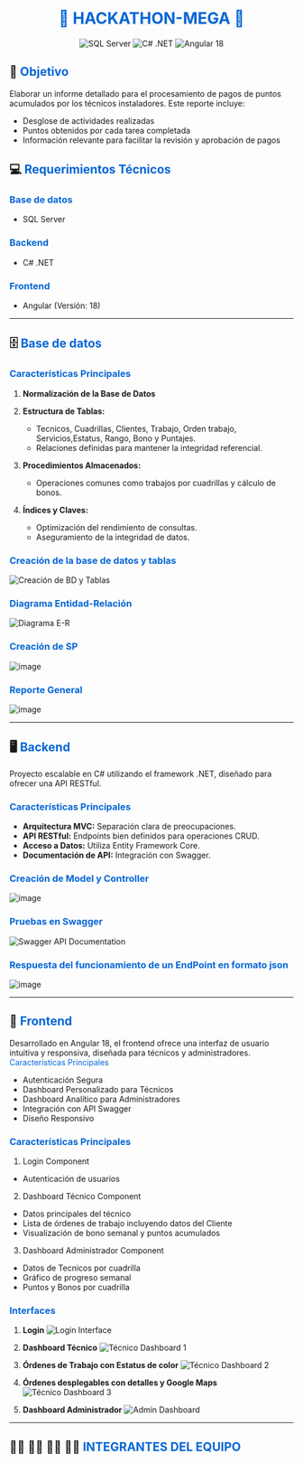 <h1 align="center" style="color: #0366d6;">🚀 HACKATHON-MEGA 🚀</h1>

<p align="center">
  <img src="https://img.shields.io/badge/Base%20de%20Datos-SQL%20Server-blue?style=for-the-badge&logo=microsoft-sql-server" alt="SQL Server">
  <img src="https://img.shields.io/badge/Backend-C%23%20.NET-blue?style=for-the-badge&logo=.net" alt="C# .NET">
  <img src="https://img.shields.io/badge/Frontend-Angular%2018-red?style=for-the-badge&logo=angular" alt="Angular 18">
</p>

## 🎯 <span style="color: #0366d6;">Objetivo</span>

Elaborar un informe detallado para el procesamiento de pagos de puntos acumulados por los técnicos instaladores. Este reporte incluye:
- Desglose de actividades realizadas
- Puntos obtenidos por cada tarea completada
- Información relevante para facilitar la revisión y aprobación de pagos

## 💻 <span style="color: #0366d6;">Requerimientos Técnicos</span>

### <span style="color: #0366d6;">Base de datos</span>
- SQL Server

### <span style="color: #0366d6;">Backend</span>
- C# .NET

### <span style="color: #0366d6;">Frontend</span>
- Angular (Versión: 18)

---

## 🗄️ <span style="color: #0366d6;">Base de datos</span>

### <span style="color: #0366d6;">Características Principales</span>
1. **Normalización de la Base de Datos**
2. **Estructura de Tablas:** 
   - Tecnicos, Cuadrillas, Clientes, Trabajo, Orden trabajo, Servicios,Estatus, Rango, Bono y Puntajes.
   - Relaciones definidas para mantener la integridad referencial.

3. **Procedimientos Almacenados:** 
   - Operaciones comunes como trabajos por cuadrillas y cálculo de bonos.

4. **Índices y Claves:** 
   - Optimización del rendimiento de consultas.
   - Aseguramiento de la integridad de datos.

### <span style="color: #0366d6;">Creación de la base de datos y tablas</span>

![Creación de BD y Tablas](https://github.com/user-attachments/assets/19860960-bdcd-4f04-aac4-c5b70ceec7d5)

### <span style="color: #0366d6;">Diagrama Entidad-Relación</span>

![Diagrama E-R](https://github.com/user-attachments/assets/fecf3984-ace9-4941-975b-abe4c1f8b77c)

### <span style="color: #0366d6;">Creación de SP</span>

![image](https://github.com/user-attachments/assets/108bd3b7-efc0-464d-8514-d22e7745d6e7)


### <span style="color: #0366d6;">Reporte General</span>

![image](https://github.com/user-attachments/assets/ff76c047-895a-43ed-8af2-79709af80e59)




---

## 🖥️ <span style="color: #0366d6;">Backend</span>

Proyecto escalable en C# utilizando el framework .NET, diseñado para ofrecer una API RESTful.

### <span style="color: #0366d6;">Características Principales</span>

- **Arquitectura MVC:** Separación clara de preocupaciones.
- **API RESTful:** Endpoints bien definidos para operaciones CRUD.
- **Acceso a Datos:** Utiliza Entity Framework Core.
- **Documentación de API:** Integración con Swagger.
 
### <span style="color: #0366d6;">Creación de Model y Controller</span>
![image](https://github.com/user-attachments/assets/b53fb5a6-694b-4be3-9cdf-a3b5a58e5dd7)


### <span style="color: #0366d6;">Pruebas en Swagger</span>
![Swagger API Documentation](https://github.com/user-attachments/assets/5a115023-0948-4138-bac2-1e56aa16ee1f)


### <span style="color: #0366d6;">Respuesta del funcionamiento de un EndPoint en formato json</span>
![image](https://github.com/user-attachments/assets/c6356224-a09b-4c03-91f9-a5597a490bbd)

---

## 🎨 <span style="color: #0366d6;">Frontend</span>

Desarrollado en Angular 18, el frontend ofrece una interfaz de usuario intuitiva y responsiva, diseñada para técnicos y administradores.
<span style="color: #0366d6;">Características Principales</span>

- Autenticación Segura
- Dashboard Personalizado para Técnicos
- Dashboard Analítico para Administradores
- Integración con API Swagger
- Diseño Responsivo

### <span style="color: #0366d6;">Características Principales</span>

1. Login Component

- Autenticación de usuarios 

2. Dashboard Técnico Component
- Datos principales del técnico
- Lista de órdenes de trabajo incluyendo datos del Cliente
- Visualización de bono semanal y puntos acumulados
  
3. Dashboard Administrador Component
- Datos de Tecnicos por cuadrilla
- Gráfico de progreso semanal
- Puntos y Bonos por cuadrilla

### <span style="color: #0366d6;">Interfaces</span>

1. **Login**
   ![Login Interface](https://github.com/user-attachments/assets/4b88576d-616b-4b7a-a5ac-df6f0b87cd4f)

2. **Dashboard Técnico**
   ![Técnico Dashboard 1](https://github.com/user-attachments/assets/8fc433cd-50b4-4e3b-b7e6-b20f8c6cf87c)
   
3. **Órdenes de Trabajo con Estatus de color**
   ![Técnico Dashboard 2](https://github.com/user-attachments/assets/1795345f-7350-4311-9375-14409c1ec9eb)
4. **Órdenes desplegables con detalles y Google Maps**
 ![Técnico Dashboard 3](https://github.com/user-attachments/assets/5f87cde2-b521-4cec-97f6-ced60b6e6228)

6. **Dashboard Administrador**
   ![Admin Dashboard](https://github.com/user-attachments/assets/e34650cd-5025-4288-a7f3-64ff27721904)

---

## 👨‍💻 👨‍💻 👨‍💻 👨‍💻 <span style="color: #0366d6;">INTEGRANTES DEL EQUIPO</span>









